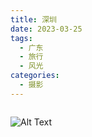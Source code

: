 ```yaml
---
title: 深圳
date: 2023-03-25
tags:
  - 广东
  - 旅行
  - 风光
categories:
  - 摄影
---
```


<img src="https://blog-1321452376.cos.ap-shanghai.myqcloud.com/%E6%91%84%E5%BD%B1%2F%E6%B7%B1%E5%9C%B3%2Fhaou-8867.jpg" alt="">

<!-- more -->

![Alt Text](https://blog-1321452376.cos.ap-shanghai.myqcloud.com/%E6%91%84%E5%BD%B1%2F%E6%B7%B1%E5%9C%B3%2Fhaou-8893.jpg)
